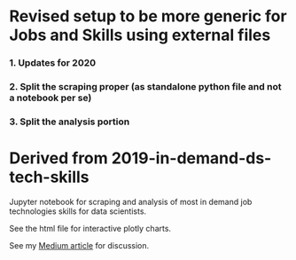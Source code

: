 # Revised setup to be more generic for Jobs and Skills using external files
### 1. Updates for 2020
### 2. Split the scraping proper (as standalone python file and not a notebook per se)
### 3. Split the analysis portion

# Derived from 2019-in-demand-ds-tech-skills
Jupyter notebook for scraping and analysis of most in demand job technologies skills for data scientists.

See the html file for interactive plotly charts.

See my [Medium article](https://towardsdatascience.com/the-most-in-demand-tech-skills-for-data-scientists-d716d10c191d) for discussion.
